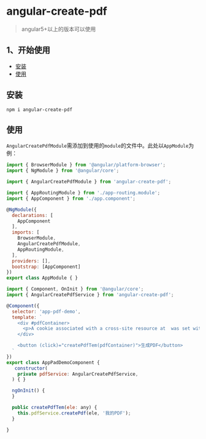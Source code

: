 # angular-create-pdf
> angular5+以上的版本可以使用


## 1、开始使用
  - <a href="#install">安装</a>
  - <a href="#use">使用</a>
  
## <a name="install">安装</a>

```
npm i angular-create-pdf
```
## <a name="use">使用</a>
``AngularCreatePdfModule``需添加到使用的``module``的文件中。此处以``AppModule``为例：

```javascript
import { BrowserModule } from '@angular/platform-browser';
import { NgModule } from '@angular/core';

import { AngularCreatePdfModule } from 'angular-create-pdf';

import { AppRoutingModule } from './app-routing.module';
import { AppComponent } from './app.component';

@NgModule({
  declarations: [
    AppComponent
  ],
  imports: [
    BrowserModule,
    AngularCreatePdfModule,
    AppRoutingModule,
  ],
  providers: [],
  bootstrap: [AppComponent]
})
export class AppModule { }
```

```javascript
import { Component, OnInit } from '@angular/core';
import { AngularCreatePdfService } from 'angular-create-pdf';

@Component({
  selector: 'app-pdf-demo',
  template: `
    <div #pdfContainer>
      <p>A cookie associated with a cross-site resource at  was set without the `SameSite` attribute. A future release of Chrome will only deliver cookies with cross-site requests if they are set with `SameSite=None` and `Secure`. You can review cookies in developer tools under Application>Storage>Cookies and see more details at  and .</p>
    </div>

    <button (click)="createPdfTem(pdfContainer)">生成PDF</button>
  `
})
export class AppPadDemoComponent {
   constructor(
    private pdfService: AngularCreatePdfService,
  ) { }

  ngOnInit() {    
  }

  public createPdfTem(ele: any) {
    this.pdfService.createPdf(ele, '我的PDF');
  }

}
```
